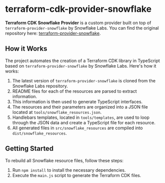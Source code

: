 # terraform-cdk-provider-snowflake

**Terraform CDK Snowflake Provider** is a custom provider built on top of `terraform-provider-snowflake` by Snowflake Labs. You can find the original repository here: [terraform-provider-snowflake](https://github.com/Snowflake-Labs/terraform-provider-snowflake).

## How it Works
The project automates the creation of a Terraform CDK library in TypeScript based on `terraform-provider-snowflake` by Snowflake Labs. Here's how it works:

1. The latest version of `terraform-provider-snowflake` is cloned from the Snowflake Labs repository.
2. README files for each of the resources are parsed to extract information.
3. This information is then used to generate TypeScript interfaces.
4. The resources and their parameters are organized into a JSON file located at `tools/snowflake_resources.json`.
5. Handlebars templates, located in `tools/templates`, are used to loop through the JSON data and create a TypeScript file for each resource.
6. All generated files in `src/snowflake_resources` are compiled into `dist/snowflake_resources`.

## Getting Started
To rebuild all Snowflake resource files, follow these steps:

1. Run `npm install` to install the necessary dependencies.
2. Execute the `main.js` script to generate the Terraform CDK files.